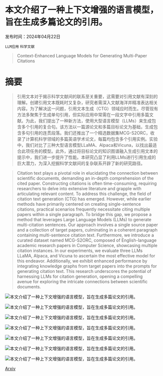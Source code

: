 # 本文介绍了一种上下文增强的语言模型，旨在生成多篇论文的引用。

发布时间：2024年04月22日

`LLM应用` `科学文献`

> Context-Enhanced Language Models for Generating Multi-Paper Citations

# 摘要

> 引用文本对于揭示科学文献间的联系至关重要，这需要对引用文献有深刻的理解。创建引用文本既耗时又复杂，研究者需深入文献海洋并精准表达相关内容。为了解决这一问题，引用文本生成（CTG）领域应时而生。尽管现有方法多聚焦于生成单句引用，但实际应用中常需在一段文字中引用多篇文献。为此，我们提出了一种新方法，使用大型语言模型（LLMs）来生成包含多个引用的复合句。该方法以一篇源论文和多篇目标论文为基础，生成包含多句引用的连贯段落。我们还推出了一个精选数据集MCG-S2ORC，收录了计算机科学领域的多篇英语学术论文，每篇均包含多个引用实例。实验中，我们对比了三种大型语言模型LLaMA、Alpaca和Vicuna，以找出最适合此项任务的模型。此外，通过将目标论文的知识图谱融入生成引用文本的提示中，我们进一步提升了性能。本研究凸显了利用LLMs进行引用生成的巨大潜力，为深入挖掘科学文献间的复杂联系开辟了新的研究路径。

> Citation text plays a pivotal role in elucidating the connection between scientific documents, demanding an in-depth comprehension of the cited paper. Constructing citations is often time-consuming, requiring researchers to delve into extensive literature and grapple with articulating relevant content. To address this challenge, the field of citation text generation (CTG) has emerged. However, while earlier methods have primarily centered on creating single-sentence citations, practical scenarios frequently necessitate citing multiple papers within a single paragraph. To bridge this gap, we propose a method that leverages Large Language Models (LLMs) to generate multi-citation sentences. Our approach involves a single source paper and a collection of target papers, culminating in a coherent paragraph containing multi-sentence citation text. Furthermore, we introduce a curated dataset named MCG-S2ORC, composed of English-language academic research papers in Computer Science, showcasing multiple citation instances. In our experiments, we evaluate three LLMs LLaMA, Alpaca, and Vicuna to ascertain the most effective model for this endeavor. Additionally, we exhibit enhanced performance by integrating knowledge graphs from target papers into the prompts for generating citation text. This research underscores the potential of harnessing LLMs for citation generation, opening a compelling avenue for exploring the intricate connections between scientific documents.

![本文介绍了一种上下文增强的语言模型，旨在生成多篇论文的引用。](../../../paper_images/2404.13865/x1.png)

![本文介绍了一种上下文增强的语言模型，旨在生成多篇论文的引用。](../../../paper_images/2404.13865/x2.png)

![本文介绍了一种上下文增强的语言模型，旨在生成多篇论文的引用。](../../../paper_images/2404.13865/x3.png)

![本文介绍了一种上下文增强的语言模型，旨在生成多篇论文的引用。](../../../paper_images/2404.13865/x4.png)

![本文介绍了一种上下文增强的语言模型，旨在生成多篇论文的引用。](../../../paper_images/2404.13865/x5.png)

![本文介绍了一种上下文增强的语言模型，旨在生成多篇论文的引用。](../../../paper_images/2404.13865/multi_table1_with.jpg)

![本文介绍了一种上下文增强的语言模型，旨在生成多篇论文的引用。](../../../paper_images/2404.13865/multi_table2_withrelation.jpg)

[Arxiv](https://arxiv.org/abs/2404.13865)